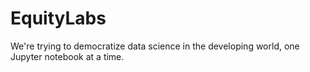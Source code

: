 # EquityLabs
We're trying to democratize data science in the developing world, one Jupyter notebook at a time.
